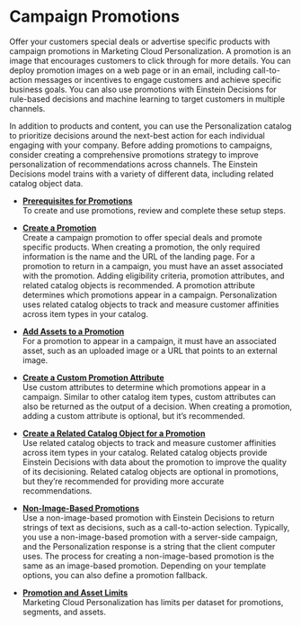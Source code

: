 

# Campaign Promotions

Offer your customers special deals or advertise specific products with
campaign promotions in Marketing Cloud Personalization. A promotion is an
image that encourages customers to click through for more details. You can
deploy promotion images on a web page or in an email, including call-to-action
messages or incentives to engage customers and achieve specific business
goals. You can also use promotions with Einstein Decisions for rule-based
decisions and machine learning to target customers in multiple channels.

In addition to products and content, you can use the Personalization catalog
to prioritize decisions around the next-best action for each individual
engaging with your company. Before adding promotions to campaigns, consider
creating a comprehensive promotions strategy to improve personalization of
recommendations across channels. The Einstein Decisions model trains with a
variety of different data, including related catalog object data.

  * **[Prerequisites for Promotions](https://help.salesforce.com/s/articleView?id=sf.mc_pers_promotion_prerequisites.htm&language=en_US&type=5)**  
To create and use promotions, review and complete these setup steps.

  * **[Create a Promotion](https://help.salesforce.com/s/articleView?id=sf.mc_pers_promotion_create.htm&language=en_US&type=5)**  
Create a campaign promotion to offer special deals and promote specific
products. When creating a promotion, the only required information is the name
and the URL of the landing page. For a promotion to return in a campaign, you
must have an asset associated with the promotion. Adding eligibility criteria,
promotion attributes, and related catalog objects is recommended. A promotion
attribute determines which promotions appear in a campaign. Personalization
uses related catalog objects to track and measure customer affinities across
item types in your catalog.

  * **[Add Assets to a Promotion](https://help.salesforce.com/s/articleView?id=sf.mc_pers_promotion_asset_add.htm&language=en_US&type=5)**  
For a promotion to appear in a campaign, it must have an associated asset,
such as an uploaded image or a URL that points to an external image.

  * **[Create a Custom Promotion Attribute](https://help.salesforce.com/s/articleView?id=sf.mc_pers_promotion_attributes.htm&language=en_US&type=5)**  
Use custom attributes to determine which promotions appear in a campaign.
Similar to other catalog item types, custom attributes can also be returned as
the output of a decision. When creating a promotion, adding a custom attribute
is optional, but it’s recommended.

  * **[Create a Related Catalog Object for a Promotion](https://help.salesforce.com/s/articleView?id=sf.mc_pers_promotion_related_catalog_object.htm&language=en_US&type=5)**  
Use related catalog objects to track and measure customer affinities across
item types in your catalog. Related catalog objects provide Einstein Decisions
with data about the promotion to improve the quality of its decisioning.
Related catalog objects are optional in promotions, but they’re recommended
for providing more accurate recommendations.

  * **[Non-Image-Based Promotions](https://help.salesforce.com/s/articleView?id=sf.mc_pers_promotion_non_image_based.htm&language=en_US&type=5)**  
Use a non-image-based promotion with Einstein Decisions to return strings of
text as decisions, such as a call-to-action selection. Typically, you use a
non-image-based promotion with a server-side campaign, and the Personalization
response is a string that the client computer uses. The process for creating a
non-image-based promotion is the same as an image-based promotion. Depending
on your template options, you can also define a promotion fallback.

  * **[Promotion and Asset Limits](https://help.salesforce.com/s/articleView?id=sf.mc_pers_promotion_limits.htm&language=en_US&type=5)**  
Marketing Cloud Personalization has limits per dataset for promotions,
segments, and assets.

